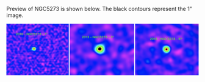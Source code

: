 Preview of NGC5273 is shown below. The black contours represent the 1" image. 

![NGC5273](NGC5273.png "NGC5273")


